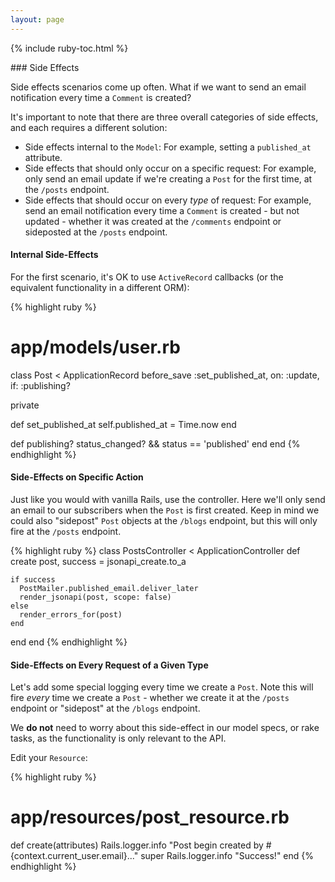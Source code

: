 ```yaml
---
layout: page
---
```


{% include ruby-toc.html %}

<div markdown="1" class="col-md-8 col-md-offset-1">
### Side Effects

Side effects scenarios come up often. What if we want to send an email
notification every time a `Comment` is created?

It's important to note that there are three overall categories of side effects,
and each requires a different solution:

* Side effects internal to the `Model`: For example, setting a
  `published_at` attribute.
* Side effects that should only occur on a specific request: For
  example, only send an email update if we're creating a `Post` for the
  first time, at the `/posts` endpoint.
* Side effects that should occur on every *type* of request: For
example, send an email notification every time a `Comment` is created -
but not updated - whether it was created at the `/comments` endpoint or sideposted at the
`/posts` endpoint.

#### Internal Side-Effects

For the first scenario, it's OK to use `ActiveRecord` callbacks (or the
equivalent functionality in a different ORM):

{% highlight ruby %}
# app/models/user.rb
class Post < ApplicationRecord
  before_save :set_published_at,
    on: :update,
    if: :publishing?

  private

  def set_published_at
    self.published_at = Time.now
  end

  def publishing?
    status_changed? && status == 'published'
  end
end
{% endhighlight %}

#### Side-Effects on Specific Action

Just like you would with vanilla Rails, use the controller. Here we'll
only send an email to our subscribers when the `Post` is first created.
Keep in mind we could also "sidepost" `Post` objects at the `/blogs`
endpoint, but this will only fire at the `/posts` endpoint.

{% highlight ruby %}
class PostsController < ApplicationController
  def create
    post, success = jsonapi_create.to_a

    if success
      PostMailer.published_email.deliver_later
      render_jsonapi(post, scope: false)
    else
      render_errors_for(post)
    end
  end
end
{% endhighlight %}

#### Side-Effects on Every Request of a Given Type

Let's add some special logging every time we create a `Post`. Note this
will fire *every* time we create a `Post` - whether we create it at the
`/posts` endpoint or "sidepost" at the `/blogs` endpoint.

We **do not** need to worry about this side-effect in our model specs,
or rake tasks, as the functionality is only relevant to the API.

Edit your `Resource`:

{% highlight ruby %}
# app/resources/post_resource.rb
def create(attributes)
  Rails.logger.info "Post begin created by #{context.current_user.email}..."
  super
  Rails.logger.info "Success!"
end
{% endhighlight %}
